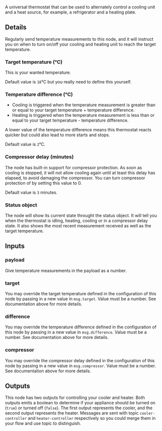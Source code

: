 A universal thermostat that can be used to alternately control a cooling unit and a heat source, for example, a refrigerator and a heating plate.

## Details
Regularly send temperature measurements to this node, and it will instruct you on when to turn on/off your cooling and heating unit to reach the target temperature.

### Target temperature (°C)
This is your wanted temperature.

Default value is `18`°C but you really need to define this yourself.

### Temperature difference (°C)
* Cooling is triggered when the temperature measurement is greater than or equal to your target temperature + temperature difference.
* Heating is triggered when the temperature measurement is less than or equal to your target temperature - temperature difference.

A lower value of the temperature difference means this thermostat reacts quicker but could also lead to more starts and stops.

Default value is `2`°C.

### Compressor delay (minutes)
The node has built-in support for compressor protection. As soon as cooling is stopped, it will not allow cooling again until at least this delay has elapsed, to avoid damaging the compressor.
You can turn compressor protection of by setting this value to 0.

Default value is `3` minutes.

### Status object
The node will show its current state throught the status object. It will tell you when the thermostat is idling, heating, cooling or in a compressor delay state.
It also shows the most recent measurement received as well as the target temperature.

## Inputs
### payload
Give temperature measurements in the payload as a number.

### target
You may override the target temperature defined in the configuration of this node by passing in a new value in `msg.target`.
Value must be a number. See documentation above for more details.

### difference
You may override the temperature difference defined in the configuration of this node by passing in a new value in `msg.difference`.
Value must be a number. See documentation above for more details.

### compressor
You may override the compressor delay defined in the configuration of this node by passing in a new value in `msg.compressor`. 
Value must be a number. See documentation above for more details.

## Outputs
This node has two outputs for controlling your cooler and heater. Both outputs emits a boolean to determine if your appliance should be turned on (`true`) or turned off (`false`).
The first output represents the cooler, and the second output represents the heater. Messages are sent with topic `cooler-controller` and `heater-controller` respectively so you could merge
them in your flow and use topic to distinguish.

